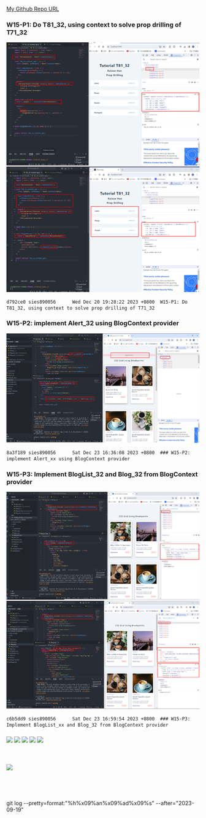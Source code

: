 [My Github Repo URL](https://github.com/sies890056/1121-wp1-demo-211418032/tree/main)

### W15-P1: Do T81_32, using context to solve prop drilling of T71_32

![](w15-p1-1.png)
![](w15-p1-2.png)

```
d792ce0 sies890056      Wed Dec 20 19:28:22 2023 +0800  W15-P1: Do T81_32, using context to solve prop drilling of T71_32

```
### W15-P2: implement Alert_32 using BlogContext provider

![](w15-p2.png)

```
8a3f189 sies890056      Sat Dec 23 16:36:08 2023 +0800  ### W15-P2: implement Alert_xx using BlogContext provider

```

### W15-P3: Implement BlogList_32 and Blog_32 from BlogContext provider
 
![](w15-p3-1.png)
![](w15-p3-2.png)

```
c6b5dd9 sies890056      Sat Dec 23 16:59:54 2023 +0800  ### W15-P3: Implement BlogList_xx and Blog_32 from BlogContext provider

```

### 

![](w.png)
![](w.png)
![](w.png)
![](w.png)
![](w.png)

```


```

### 

![](w.png)

```


```


```


```
git log --pretty=format:"%h%x09%an%x09%ad%x09%s" --after="2023-09-19"